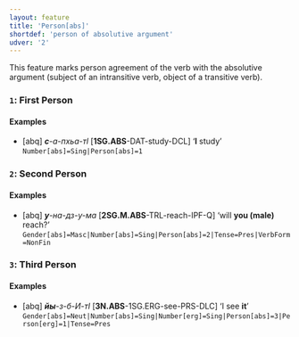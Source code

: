 ```yaml
---
layout: feature
title: 'Person[abs]'
shortdef: 'person of absolutive argument'
udver: '2'
---
```


This feature marks person agreement of the verb with the absolutive argument (subject of an intransitive verb, object of a transitive verb).

### <a name="1">`1`</a>: First Person

#### Examples

* [abq] _<b>с</b>-а-пхьа-тӏ_ [<b>1SG.ABS</b>-DAT-study-DCL] ‘<b>I</b> study’ `Number[abs]=Sing|Person[abs]=1`

### <a name="2">`2`</a>: Second Person

#### Examples

* [abq] _<b>у</b>-на-дз-у-ма_ [<b>2SG.M.ABS</b>-TRL-reach-IPF-Q] ‘will <b>you (male)</b> reach?’ `Gender[abs]=Masc|Number[abs]=Sing|Person[abs]=2|Tense=Pres|VerbForm=NonFin`

### <a name="3">`3`</a>: Third Person

#### Examples

* [abq] _<b>йы</b>-з-б-И-тӏ_ [<b>3N.ABS</b>-1SG.ERG-see-PRS-DLC] ‘I see <b>it</b>’ `Gender[abs]=Neut|Number[abs]=Sing|Number[erg]=Sing|Person[abs]=3|Person[erg]=1|Tense=Pres`
<!-- Interlanguage links updated Po lis 14 15:34:53 CET 2022 -->
